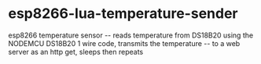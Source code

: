 # esp8266-lua-temperature-sender

esp8266 temperature sensor -- reads temperature from DS18B20 using the NODEMCU DS18B20 1 wire code, transmits the temperature
-- to a web server as an http get, sleeps then repeats
